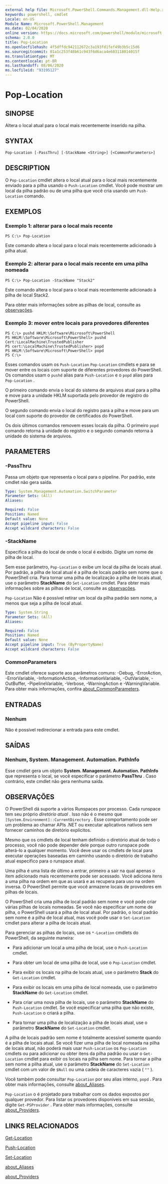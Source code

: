 ```yaml
---
external help file: Microsoft.PowerShell.Commands.Management.dll-Help.xml
keywords: powershell, cmdlet
Locale: en-US
Module Name: Microsoft.PowerShell.Management
ms.date: 02/04/2020
online version: https://docs.microsoft.com/powershell/module/microsoft.powershell.management/pop-location?view=powershell-7&WT.mc_id=ps-gethelp
schema: 2.0.0
title: Pop-Location
ms.openlocfilehash: 4f5dffdc942112672c3a193fd1fef49b3b5c15d6
ms.sourcegitcommit: 01a1c253f48b61c943f6d6aca4e603118014015f
ms.translationtype: MT
ms.contentlocale: pt-BR
ms.lasthandoff: 08/06/2020
ms.locfileid: "93195127"
---
```

# Pop-Location

## SINOPSE
Altera o local atual para o local mais recentemente inserido na pilha.

## SYNTAX

```
Pop-Location [-PassThru] [-StackName <String>] [<CommonParameters>]
```

## DESCRIPTION

O `Pop-Location` cmdlet altera o local atual para o local mais recentemente enviado para a pilha usando o `Push-Location` cmdlet. Você pode mostrar um local da pilha padrão ou de uma pilha que você cria usando um `Push-Location` comando.

## EXEMPLOS

### Exemplo 1: alterar para o local mais recente

```
PS C:\> Pop-Location
```

Este comando altera o local para o local mais recentemente adicionado à pilha atual.

### Exemplo 2: alterar para o local mais recente em uma pilha nomeada

```
PS C:\> Pop-Location -StackName "Stack2"
```

Este comando altera o local para o local mais recentemente adicionado à pilha de local Stack2.

Para obter mais informações sobre as pilhas de local, consulte as [observações](#notes).

### Exemplo 3: mover entre locais para provedores diferentes

```
PS C:\> pushd HKLM:\Software\Microsoft\PowerShell
PS HKLM:\Software\Microsoft\PowerShell> pushd Cert:\LocalMachine\TrustedPublisher
PS cert:\LocalMachine\TrustedPublisher> popd
PS HKLM:\Software\Microsoft\PowerShell> popd
PS C:\>
```

Esses comandos usam os `Push-Location` `Pop-Location` cmdlets e para se mover entre os locais com suporte de diferentes provedores do PowerShell. Os comandos usam o `pushd` alias para `Push-Location` e o `popd` alias para `Pop-Location` .

O primeiro comando envia o local do sistema de arquivos atual para a pilha e move para a unidade HKLM suportada pelo provedor de registro do PowerShell.

O segundo comando envia o local do registro para a pilha e move para um local com suporte do provedor de certificados do PowerShell.

Os dois últimos comandos removem esses locais da pilha. O primeiro `popd` comando retorna à unidade do registro e o segundo comando retorna à unidade do sistema de arquivos.

## PARAMETERS

### -PassThru

Passa um objeto que representa o local para o pipeline. Por padrão, este cmdlet não gera saída.

```yaml
Type: System.Management.Automation.SwitchParameter
Parameter Sets: (All)
Aliases:

Required: False
Position: Named
Default value: None
Accept pipeline input: False
Accept wildcard characters: False
```

### -StackName

Especifica a pilha do local de onde o local é exibido. Digite um nome de pilha de local.

Sem esse parâmetro, `Pop-Location` o exibe um local da pilha de locais atual. Por padrão, a pilha de local atual é a pilha de locais padrão sem nome que o PowerShell cria. Para tornar uma pilha de localização a pilha de locais atual, use o parâmetro **StackName** do `Set-Location` cmdlet. Para obter mais informações sobre as pilhas de local, consulte as [observações](#notes).

`Pop-Location` Não é possível retirar um local da pilha padrão sem nome, a menos que seja a pilha de local atual.

```yaml
Type: System.String
Parameter Sets: (All)
Aliases:

Required: False
Position: Named
Default value: None
Accept pipeline input: True (ByPropertyName)
Accept wildcard characters: False
```

### CommonParameters

Este cmdlet oferece suporte aos parâmetros comuns: -Debug, -ErrorAction, -ErrorVariable, -InformationAction, -InformationVariable, -OutVariable, -OutBuffer, -PipelineVariable, -Verbose, -WarningAction e -WarningVariable. Para obter mais informações, confira [about_CommonParameters](https://go.microsoft.com/fwlink/?LinkID=113216).

## ENTRADAS

### Nenhum

Não é possível redirecionar a entrada para este cmdlet.

## SAÍDAS

### Nenhum, System. Management. Automation. PathInfo

Esse cmdlet gera um objeto **System. Management. Automation. PathInfo** que representa o local, se você especificar o parâmetro **PassThru** . Caso contrário, este cmdlet não gera nenhuma saída.

## OBSERVAÇÕES

O PowerShell dá suporte a vários Runspaces por processo. Cada runspace tem seu próprio _diretório atual_ .
Isso não é o mesmo que `[System.Environment]::CurrentDirectory` . Esse comportamento pode ser um problema ao chamar APIs .NET ou executar aplicativos nativos sem fornecer caminhos de diretório explícitos.

Mesmo que os cmdlets de local tenham definido o diretório atual de todo o processo, você não pode depender dele porque outro runspace pode alterá-lo a qualquer momento. Você deve usar os cmdlets de local para executar operações baseadas em caminho usando o diretório de trabalho atual específico para o runspace atual.

Uma pilha é uma lista de último a entrar, primeiro a sair na qual apenas o item adicionado mais recentemente pode ser acessado. Você adiciona itens a uma pilha na ordem em que as usará e as recupera para uso na ordem inversa. O PowerShell permite que você armazene locais de provedores em pilhas de locais.

O PowerShell cria uma pilha de local padrão sem nome e você pode criar várias pilhas de locais nomeadas. Se você não especificar um nome de pilha, o PowerShell usará a pilha de local atual. Por padrão, o local padrão sem nome é a pilha de local atual, mas você pode usar o `Set-Location` cmdlet para alterar a pilha de locais atual.

Para gerenciar as pilhas de locais, use os `*-Location` cmdlets do PowerShell, da seguinte maneira:

- Para adicionar um local a uma pilha de local, use o `Push-Location` cmdlet.

- Para obter um local de uma pilha de local, use o `Pop-Location` cmdlet.

- Para exibir os locais na pilha de locais atual, use o parâmetro **Stack** do `Get-Location` cmdlet.

- Para exibir os locais em uma pilha de local nomeada, use o parâmetro **StackName** do `Get-Location` cmdlet.

- Para criar uma nova pilha de locais, use o parâmetro **StackName** do `Push-Location` cmdlet. Se você especificar uma pilha que não existe, `Push-Location` o criará a pilha.

- Para tornar uma pilha de localização a pilha de locais atual, use o parâmetro **StackName** do `Set-Location` cmdlet.

A pilha de locais padrão sem nome é totalmente acessível somente quando é a pilha de locais atual.
Se você fizer uma pilha de local nomeada na pilha de locais atual, não poderá mais usar `Push-Location` os `Pop-Location` cmdlets ou para adicionar ou obter itens da pilha padrão ou usar o `Get-Location` cmdlet para exibir os locais na pilha sem nome. Para tornar a pilha sem nome a pilha atual, use o parâmetro **StackName** do `Set-Location` cmdlet com um valor de `$Null` ou uma cadeia de caracteres vazia ( `""` ).

Você também pode consultar `Pop-Location` por seu alias interno, `popd` . Para obter mais informações, consulte [about_Aliases](../Microsoft.PowerShell.Core/About/about_Aliases.md).

`Pop-Location` o é projetado para trabalhar com os dados expostos por qualquer provedor. Para listar os provedores disponíveis em sua sessão, digite `Get-PSProvider` . Para obter mais informações, consulte [about_Providers](../Microsoft.PowerShell.Core/About/about_Providers.md).

## LINKS RELACIONADOS

[Get-Location](Get-Location.md)

[Push-Location](Push-Location.md)

[Set-Location](Set-Location.md)

[about_Aliases](../Microsoft.PowerShell.Core/About/about_Aliases.md)

[about_Providers](../Microsoft.PowerShell.Core/About/about_Providers.md)
